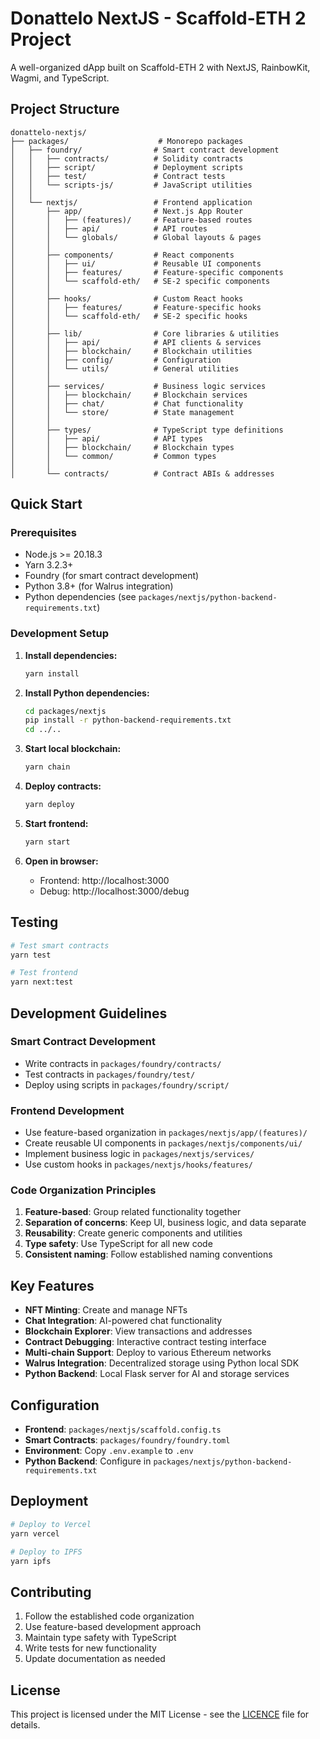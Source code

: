 # Donattelo NextJS - Scaffold-ETH 2 Project

A well-organized dApp built on Scaffold-ETH 2 with NextJS, RainbowKit, Wagmi, and TypeScript.

## Project Structure

```
donattelo-nextjs/
├── packages/                    # Monorepo packages
│   ├── foundry/                # Smart contract development
│   │   ├── contracts/          # Solidity contracts
│   │   ├── script/             # Deployment scripts
│   │   ├── test/               # Contract tests
│   │   └── scripts-js/         # JavaScript utilities
│   │
│   └── nextjs/                 # Frontend application
│       ├── app/                # Next.js App Router
│       │   ├── (features)/     # Feature-based routes
│       │   ├── api/            # API routes
│       │   └── globals/        # Global layouts & pages
│       │
│       ├── components/         # React components
│       │   ├── ui/             # Reusable UI components
│       │   ├── features/       # Feature-specific components
│       │   └── scaffold-eth/   # SE-2 specific components
│       │
│       ├── hooks/              # Custom React hooks
│       │   ├── features/       # Feature-specific hooks
│       │   └── scaffold-eth/   # SE-2 specific hooks
│       │
│       ├── lib/                # Core libraries & utilities
│       │   ├── api/            # API clients & services
│       │   ├── blockchain/     # Blockchain utilities
│       │   ├── config/         # Configuration
│       │   └── utils/          # General utilities
│       │
│       ├── services/           # Business logic services
│       │   ├── blockchain/     # Blockchain services
│       │   ├── chat/           # Chat functionality
│       │   └── store/          # State management
│       │
│       ├── types/              # TypeScript type definitions
│       │   ├── api/            # API types
│       │   ├── blockchain/     # Blockchain types
│       │   └── common/         # Common types
│       │
│       └── contracts/          # Contract ABIs & addresses
```

## Quick Start

### Prerequisites
- Node.js >= 20.18.3
- Yarn 3.2.3+
- Foundry (for smart contract development)
- Python 3.8+ (for Walrus integration)
- Python dependencies (see `packages/nextjs/python-backend-requirements.txt`)

### Development Setup

1. **Install dependencies:**
   ```bash
   yarn install
   ```

2. **Install Python dependencies:**
   ```bash
   cd packages/nextjs
   pip install -r python-backend-requirements.txt
   cd ../..
   ```

3. **Start local blockchain:**
   ```bash
   yarn chain
   ```

4. **Deploy contracts:**
   ```bash
   yarn deploy
   ```

5. **Start frontend:**
   ```bash
   yarn start
   ```

6. **Open in browser:**
   - Frontend: http://localhost:3000
   - Debug: http://localhost:3000/debug

## Testing

```bash
# Test smart contracts
yarn test

# Test frontend
yarn next:test
```

## Development Guidelines

### Smart Contract Development
- Write contracts in `packages/foundry/contracts/`
- Test contracts in `packages/foundry/test/`
- Deploy using scripts in `packages/foundry/script/`

### Frontend Development
- Use feature-based organization in `packages/nextjs/app/(features)/`
- Create reusable UI components in `packages/nextjs/components/ui/`
- Implement business logic in `packages/nextjs/services/`
- Use custom hooks in `packages/nextjs/hooks/features/`

### Code Organization Principles
1. **Feature-based**: Group related functionality together
2. **Separation of concerns**: Keep UI, business logic, and data separate
3. **Reusability**: Create generic components and utilities
4. **Type safety**: Use TypeScript for all new code
5. **Consistent naming**: Follow established naming conventions

## Key Features

- **NFT Minting**: Create and manage NFTs
- **Chat Integration**: AI-powered chat functionality
- **Blockchain Explorer**: View transactions and addresses
- **Contract Debugging**: Interactive contract testing interface
- **Multi-chain Support**: Deploy to various Ethereum networks
- **Walrus Integration**: Decentralized storage using Python local SDK
- **Python Backend**: Local Flask server for AI and storage services

## Configuration

- **Frontend**: `packages/nextjs/scaffold.config.ts`
- **Smart Contracts**: `packages/foundry/foundry.toml`
- **Environment**: Copy `.env.example` to `.env`
- **Python Backend**: Configure in `packages/nextjs/python-backend-requirements.txt`

## Deployment

```bash
# Deploy to Vercel
yarn vercel

# Deploy to IPFS
yarn ipfs
```

## Contributing

1. Follow the established code organization
2. Use feature-based development approach
3. Maintain type safety with TypeScript
4. Write tests for new functionality
5. Update documentation as needed

## License

This project is licensed under the MIT License - see the [LICENCE](LICENCE) file for details.